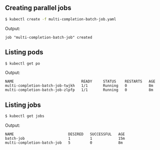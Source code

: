 ## Creating parallel jobs

```bash
$ kubectl create -f multi-completion-batch-job.yaml
```

Output:

```
job "multi-completion-batch-job" created
```

## Listing pods

```bash
$ kubectl get po
```

Output:

```
NAME                               READY     STATUS    RESTARTS   AGE
multi-completion-batch-job-twjkh   1/1       Running   0          8m
multi-completion-batch-job-zlpfp   1/1       Running   0          8m
```

## Listing jobs

```bash
$ kubectl get jobs
```

Output:

```
NAME                         DESIRED   SUCCESSFUL   AGE
batch-job                    1         1            15m
multi-completion-batch-job   5         0            8m
```